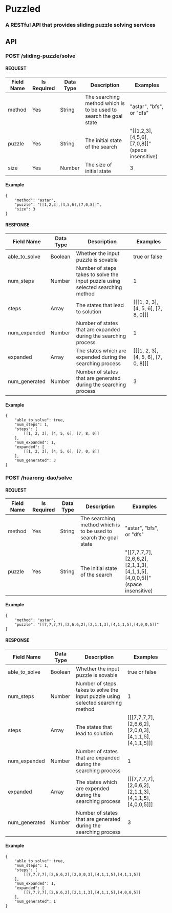 # Puzzled

### A RESTful API that provides sliding puzzle solving services

## API

### POST /sliding-puzzle/solve

#### REQUEST

| Field Name | Is Required | Data Type | Description | Examples |
|------------|-------------|-----------|-------------------------------------------------------------------|-----------------|
| method | Yes | String | The searching method which is to be used to search the goal state | "astar", "bfs", or "dfs" |
| puzzle | Yes | String | The initial state of the search | "[[1,2,3],[4,5,6],[7,0,8]]" (space insensitive) |
| size | Yes | Number | The size of initial state | 3 |

#### Example

```
{
    "method": "astar",
    "puzzle": "[[1,2,3],[4,5,6],[7,0,8]]",
    "size": 3
}
```

#### RESPONSE

| Field Name | Data Type | Description | Examples |
|------------|-----------|-------------------------------------------------------------------|-----------------|
| able_to_solve | Boolean | Whether the input puzzle is sovable | true or false |
| num_steps | Number | Number of steps takes to solve the input puzzle using selected searching method | 1 |
| steps | Array | The states that lead to solution | [[[1, 2, 3], [4, 5, 6], [7, 8, 0]]] |
| num_expanded | Number | Number of states that are expanded during the searching process | 1 |
| expanded | Array | The states which are expended during the searching process |  [[[1, 2, 3], [4, 5, 6], [7, 0, 8]]] |
| num_generated | Number | Number of states that are generated during the searching process | 3 |

#### Example

```
{
    "able_to_solve": true,
    "num_steps": 1,
    "steps": [
        [[1, 2, 3], [4, 5, 6], [7, 8, 0]]
    ],
    "num_expanded": 1,
    "expanded": [
        [[1, 2, 3], [4, 5, 6], [7, 0, 8]]
    ],
    "num_generated": 3
}
```

### POST /huarong-dao/solve

#### REQUEST

| Field Name | Is Required | Data Type | Description | Examples |
|------------|-------------|-----------|-------------------------------------------------------------------|-----------------|
| method | Yes | String | The searching method which is to be used to search the goal state | "astar", "bfs", or "dfs" |
| puzzle | Yes | String | The initial state of the search | "[[7,7,7,7],[2,6,6,2],[2,1,1,3],[4,1,1,5],[4,0,0,5]]" (space insensitive) |

#### Example

```
{
    "method": "astar",
    "puzzle": "[[7,7,7,7],[2,6,6,2],[2,1,1,3],[4,1,1,5],[4,0,0,5]]"
}
```

#### RESPONSE

| Field Name | Data Type | Description | Examples |
|------------|-----------|-------------------------------------------------------------------|-----------------|
| able_to_solve | Boolean | Whether the input puzzle is sovable | true or false |
| num_steps | Number | Number of steps takes to solve the input puzzle using selected searching method | 1 |
| steps | Array | The states that lead to solution | [[[7,7,7,7],[2,6,6,2],[2,0,0,3],[4,1,1,5],[4,1,1,5]]] |
| num_expanded | Number | Number of states that are expanded during the searching process | 1 |
| expanded | Array | The states which are expended during the searching process | [[[7,7,7,7],[2,6,6,2],[2,1,1,3],[4,1,1,5],[4,0,0,5]]] |
| num_generated | Number | Number of states that are generated during the searching process | 3 |

#### Example

```
{
    "able_to_solve": true,
    "num_steps": 1,
    "steps": [
        [[7,7,7,7],[2,6,6,2],[2,0,0,3],[4,1,1,5],[4,1,1,5]]
    ],
    "num_expanded": 1,
    "expanded": [
        [[7,7,7,7],[2,6,6,2],[2,1,1,3],[4,1,1,5],[4,0,0,5]]
    ],
    "num_generated": 1
}
```
